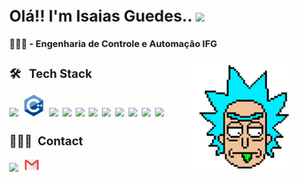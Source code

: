 
<h1 align="left">Olá!! I'm Isaias Guedes.. <img src="https://raw.githubusercontent.com/kaueMarques/kaueMarques/master/hi.gif" height="30px"> </h1>
<h3>👨🏼‍🎓 - Engenharia de Controle e Automação IFG</h3>
<img src="incos/rick-and-morty-rick-sanchez.gif" alt="Alt Text" height="200em" align="right" >


## 🛠 &nbsp; Tech Stack
<img src="https://cdn.jsdelivr.net/gh/devicons/devicon/icons/python/python-original-wordmark.svg" height= "40px"/>&nbsp;
<img src= "incos/incocplus.svg" height= "40px">&nbsp;
<img src="https://cdn.jsdelivr.net/gh/devicons/devicon/icons/html5/html5-original-wordmark.svg" height= "40px"/>&nbsp;
<img src="https://cdn.jsdelivr.net/gh/devicons/devicon/icons/css3/css3-original-wordmark.svg" height= "40px"/>&nbsp;
<img src="https://cdn.jsdelivr.net/gh/devicons/devicon/icons/javascript/javascript-original.svg" height= "40px"/>&nbsp;
<img src="https://cdn.jsdelivr.net/gh/devicons/devicon/icons/postgresql/postgresql-original-wordmark.svg" height= "40px"/>&nbsp;
<img src="https://cdn.jsdelivr.net/gh/devicons/devicon/icons/sqlite/sqlite-original.svg" height= "40px"/>&nbsp;
<img src="https://cdn.jsdelivr.net/gh/devicons/devicon/icons/flask/flask-original.svg" height= "40px"/>&nbsp;
<img src="https://cdn.jsdelivr.net/gh/devicons/devicon/icons/arduino/arduino-original-wordmark.svg" height= "40px"/>&nbsp;
<img src="https://cdn.jsdelivr.net/gh/devicons/devicon/icons/figma/figma-original.svg" height= "40px"/>&nbsp;
<img src="https://cdn.jsdelivr.net/gh/devicons/devicon/icons/git/git-original.svg" height= "40px"/>

## 🙋🏻‍♂️&nbsp; Contact
<a href="linkedin.com/in/isaias-a-26a6161b4"><img src="https://cdn.jsdelivr.net/gh/devicons/devicon/icons/linkedin/linkedin-original.svg" height="25px"/></a>&nbsp;&nbsp;
<a href="mailto:isaiasguedesdearaujo30@gmail.com"><img src="incos/gmail.png" height="25px" /></a>





